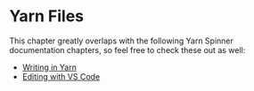 # Yarn Files

This chapter greatly overlaps with the following Yarn Spinner documentation chapters, so feel free to check these
out as well:
- [Writing in Yarn](https://docs.yarnspinner.dev/getting-started/writing-in-yarn)
- [Editing with VS Code](https://docs.yarnspinner.dev/getting-started/editing-with-vs-code)
